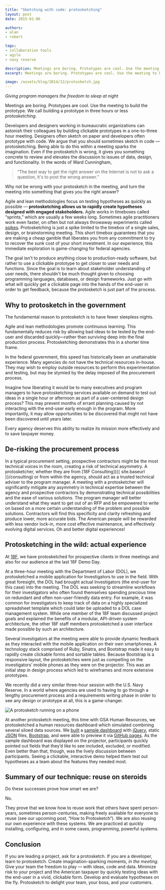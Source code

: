 ```yaml
---
title: "Sketching with code: protosketching"
layout: post
date: 2015-01-06

authors:
- alan
- robert

tags:
- collaboration tools
- agile
- navy reserve

description: Meetings are boring. Prototypes are cool. Use the meeting to build the prototype. We call building a prototype in three hours or less "protosketching."
excerpt: Meetings are boring. Prototypes are cool. Use the meeting to build the prototype. We call building a prototype in three hours or less "protosketching."

image: /assets/blog/2014/12/protosketch.jpg
---
```

*Giving program managers the freedom to sleep at night*

Meetings are boring. Prototypes are cool. Use the meeting to build the prototype. We call building a prototype in three hours or less *protosketching*.

Developers and designers working in bureaucratic organizations can astonish their colleagues by building clickable prototypes in a one-to-three hour meeting. Designers often sketch on paper and developers often prototype with code. We argue that you should sometimes sketch in code — protosketching. Being able to do this within a meeting sparks the imagination. Even if the protosketch is wrong, it gives you something concrete to review and elevates the discussion to issues of data, design, and functionality. In the words of Ward Cunningham,

> “The best way to get the right answer on the Internet is not to ask a question, it's to post the wrong answer.”

Why not be wrong with your protosketch in the meeting, and turn the meeting into something that gives you the right answer?

Agile and lean methodologies focus on testing hypotheses as quickly as possible — **protosketching allows us to rapidly create hypotheses designed with engaged stakeholders.** Agile works in timeboxes called “sprints,” which are usually a few weeks long. Sometimes agile practitioners work even faster, on often but not always throwaway experiments called [spikes](http://www.extremeprogramming.org/rules/spike.html). Protosketching is just a spike limited to the timebox of a single sales, design, or brainstorming meeting. This short timebox guarantees that you are making a cheap gamble that liberates you from any commitment to try to recover the sunk cost of your short investment. In our experience, this immediate exploration is game-changing for federal agencies.

The goal isn't to produce anything close to production-ready software, but rather to use a clickable prototype to get closer to user needs and functions. Since the goal is to learn about stakeholder understanding of user needs, there shouldn't be much thought given to choosing programming languages, databases, or design frameworks. Just go with what will quickly get a clickable page into the hands of the end-user in order to get feedback, because the protosketch is just part of the process.

## Why to protosketch in the government

The fundamental reason to protosketch is to have fewer sleepless nights.

Agile and lean methodologies promote continuous learning. This fundamentally reduces risk by allowing bad ideas to be tested by the end-user and discarded quickly—rather than surviving deep into the final production process. Protosketching demonstrates this in a shorter time frame.

In the federal government, this speed has historically been an unattainable experience. Many agencies do not have the technical resources in-house. They may wish to employ outside resources to perform this experimentation and testing, but may be stymied by the delay imposed of the procurement process.

Imagine how liberating it would be to many executives and program managers to have protosketching services available on demand to test out ideas in a single hour or afternoon as part of a user-centered design process? This may prevent months of errant planning caused by not interacting with the end-user early enough in the program. More importantly, it may allow opportunities to be discovered that might not have been discovered until years later.

Every agency deserves this ability to realize its mission more effectively and to save taxpayer money.

## De-risking the procurement process

In a typical procurement setting, prospective contractors might be the most technical voices in the room, creating a risk of technical asymmetry. A protosketcher, whether they are from [18F Consulting]({{ site.baseurl }}/consulting) or from within the agency, should act as a trusted technical adviser to the program manager. A meeting with a protosketcher will significantly mitigate any asymmetry in technical expertise between the agency and prospective contractors by demonstrating technical possibilities and the ease of various solutions. The program manager will better understand what they want to get out of an RFP and be empowered to write on based on a more certain understanding of the problem and possible solutions. Contractors will find this specificity and clarity refreshing and produce lower, more accurate bids. The American people will be rewarded with less vendor lock-in, more cost effective maintenance, and effectively evolving digital services. Oh and better digital experiences!

## Protosketching in the wild: actual experience

At [18F](https://18f.gsa.gov/), we have protosketched for prospective clients in three meetings and also for our audience at the last 18F Demo Day.

At a three-hour meeting with the Department of Labor (DOL), we protosketched a mobile application for Investigators to use in the field. With great foresight, the DOL had brought actual Investigators (the end-user for this case) into the meeting. The DOL was seeking to streamline workflows for their investigators who often found themselves spending precious time on redundant and often non-user-friendly data entry. For example, it was common for investigators to keep track of data on a highly specialized spreadsheet template which could later be uploaded to a DOL case management system. While one member of the 18F team discussed project goals and explained the benefits of a modular, API-driven system architecture, the other 18F staff members protosketched a user interface made possible by such an architecture.

Several investigators at the meeting were able to provide dynamic feedback as they interacted with the mobile application on their own smartphones. A technology stack comprised of Ruby, Sinatra, and Bootstrap made it easy to rapidly create clickable forms and sortable tables. Because Bootstrap is a responsive layout, the protosketches were just as compelling on the investigators’ mobile phones as they were on the projector. This was an initial step in design process which led to wireframes and more extensive prototypes.

We recently did a very similar three-hour session with the U.S. Navy Reserve. In a world where agencies are used to having to go through a lengthy procurement process and a requirements writing phase in order to see any design or prototype at all, this is a game-changer.

<img src="{{ site.baseurl }}/assets/blog/2014/12/protosketch.jpg" class="align-left" alt="A protosketch running on a phone" />

At another protosketch meeting, this time with GSA Human Resources, we protosketched a human resources dashboard which simulated combining several siloed data sources. We [built](https://github.com/18F/aaa-exp-proto1) a [sample dashboard](https://18f.github.io/aaa-exp-proto1/) with [jQuery](http://jquery.com/), static [JSON](http://www.json.org/) files, [Bootstrap](http://getbootstrap.com/), and were able to preview it via [GitHub pages](https://pages.github.com/). As the sample dashboard was displayed on the projector, participants quickly pointed out fields that they’d like to see included, excluded, or modified. Even better than that, though, was the lively discussion between participants. Seeing a clickable, interactive demo helped them test out hypotheses as a team about the features they needed most.

## Summary of our technique: reuse on steroids

Do these successes prove how smart we are?

No.

They prove that we know how to reuse work that others have spent person-years, sometimes person-centuries, making freely available for everyone to reuse (see our upcoming post, “How to Protosketch”). We are also reusing our own experience with these systems. We are practiced at quickly installing, configuring, and in some cases, programming, powerful systems.

## Conclusion

If you are leading a project, ask for a protosketch. If you are a developer, learn to protosketch. Create imagination-sparking moments, *in the meeting*. Give your team the freedom to play — with ideas, code and data. Minimize risk to your project and the American taxpayer by quickly testing ideas with the end-user in a vivid, clickable form. Develop and evaluate hypotheses on the fly. Protosketch to delight your team, your boss, and your customers.
